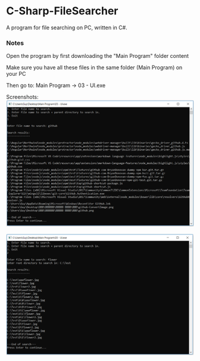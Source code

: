 # C-Sharp-FileSearcher
A program for file searching on PC, written in C#.

### Notes

Open the program by first downloading the "Main Program" folder content <br>

Make sure you have all these files in the same folder (Main Program) on your PC <br>

Then go to: Main Program -> 03 - UI.exe <br>

Screenshots:
![screenshot1](/images/screenshot1.png)<br><br>
![screenshot2](/images/screenshot2.png)<br><br>
